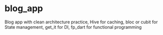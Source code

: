 # blog_app

Blog app with clean architecture practice, Hive for caching, bloc or cubit for State management, get_it for DI, fp_dart for functional programming
